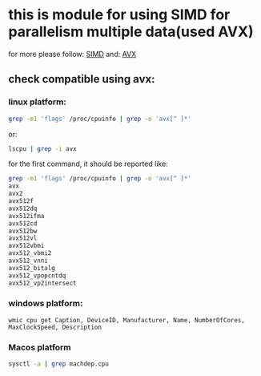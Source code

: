 # this is module for using SIMD for parallelism multiple data(used AVX)

for more please follow: [SIMD](https://en.wikipedia.org/wiki/Single_instruction,_multiple_data) and: [AVX](https://en.wikipedia.org/wiki/Advanced_Vector_Extensions)

## check compatible using avx:

### linux platform:

```bash
grep -m1 'flags' /proc/cpuinfo | grep -o 'avx[^ ]*'
```

or:

```bash
lscpu | grep -i avx
```

for the first command, it should be reported like:

```bash
grep -m1 'flags' /proc/cpuinfo | grep -o 'avx[^ ]*'
avx
avx2
avx512f
avx512dq
avx512ifma
avx512cd
avx512bw
avx512vl
avx512vbmi
avx512_vbmi2
avx512_vnni
avx512_bitalg
avx512_vpopcntdq
avx512_vp2intersect
```

### windows platform:

```shell
wmic cpu get Caption, DeviceID, Manufacturer, Name, NumberOfCores, MaxClockSpeed, Description
```

### Macos platform

```bash
sysctl -a | grep machdep.cpu
```
